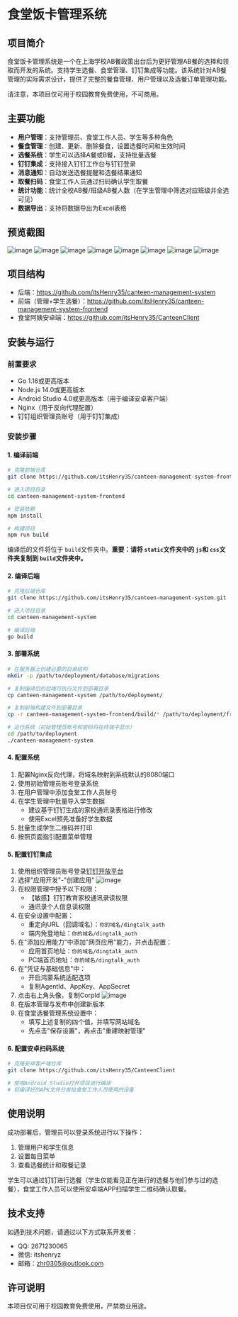 # 食堂饭卡管理系统

## 项目简介

食堂饭卡管理系统是一个在上海学校AB餐政策出台后为更好管理AB餐的选择和领取而开发的系统。支持学生选餐、食堂管理、钉钉集成等功能。该系统针对AB餐管理的实际需求设计，提供了完整的餐食管理、用户管理以及选餐订单管理功能。

请注意，本项目仅可用于校园教育免费使用，不可商用。

## 主要功能

- **用户管理**：支持管理员、食堂工作人员、学生等多种角色
- **餐食管理**：创建、更新、删除餐食，设置选餐时间和生效时间
- **选餐系统**：学生可以选择A餐或B餐，支持批量选餐
- **钉钉集成**：支持接入钉钉工作台与钉钉登录
- **消息通知**：自动发送选餐提醒和选餐结果通知
- **取餐扫码**：食堂工作人员通过扫码确认学生取餐
- **统计功能**：统计全校AB餐/班级AB餐人数（在学生管理中筛选对应班级并全选可见）
- **数据导出**：支持将数据导出为Excel表格

## 预览截图

![image](https://github.com/user-attachments/assets/83cada5b-2f5b-405d-9bc4-dd127dd2ab09)
![image](https://github.com/user-attachments/assets/00b1b031-69d4-486d-af6b-1fec8124ec45)
![image](https://github.com/user-attachments/assets/0ba32d70-a374-408b-9aa6-556a36770475)
![image](https://github.com/user-attachments/assets/4dbd398b-c6cf-4adf-8aae-d97e8d2d977a)
![image](https://github.com/user-attachments/assets/d42dc2dc-210e-48d2-a11e-fd36ddf070ec)
![image](https://github.com/user-attachments/assets/32e2ede4-28b1-41cd-ac3c-4149bb71ec44)
![image](https://github.com/user-attachments/assets/da440e7a-c041-445f-b784-47e049a4dda7)
![image](https://github.com/user-attachments/assets/9c380655-2a09-4105-834e-e3fa4a04d75d)

## 项目结构

- 后端：https://github.com/itsHenry35/canteen-management-system
- 前端（管理+学生选餐）：https://github.com/itsHenry35/canteen-management-system-frontend
- 食堂阿姨安卓端：https://github.com/itsHenry35/CanteenClient

## 安装与运行

### 前置要求

- Go 1.16或更高版本
- Node.js 14.0或更高版本
- Android Studio 4.0或更高版本（用于编译安卓客户端）
- Nginx（用于反向代理配置）
- 钉钉组织管理员账号（用于钉钉集成）

### 安装步骤

#### 1. 编译前端

```bash
# 克隆前端仓库
git clone https://github.com/itsHenry35/canteen-management-system-frontend.git

# 进入项目目录
cd canteen-management-system-frontend

# 安装依赖
npm install

# 构建项目
npm run build
```

编译后的文件将位于 `build`文件夹中。**重要：请将 `static`文件夹中的 `js`和 `css`文件夹复制到 `build`文件夹中。**

#### 2. 编译后端

```bash
# 克隆后端仓库
git clone https://github.com/itsHenry35/canteen-management-system.git

# 进入项目目录
cd canteen-management-system

# 编译后端
go build
```

#### 3. 部署系统

```bash
# 在服务器上创建必要的目录结构
mkdir -p /path/to/deployment/database/migrations

# 复制编译后的后端可执行文件到部署目录
cp canteen-management-system /path/to/deployment/

# 复制前端构建文件到部署目录
cp -r canteen-management-system-frontend/build/* /path/to/deployment/frontend/

# 运行系统（初始管理员账号和密码将在终端中显示）
cd /path/to/deployment
./canteen-management-system
```

#### 4. 配置系统

1. 配置Nginx反向代理，将域名映射到系统默认的8080端口
2. 使用初始管理员账号登录系统
3. 在用户管理中添加食堂工作人员账号
4. 在学生管理中批量导入学生数据
   - 建议基于钉钉生成的家校通讯录表格进行修改
   - 使用Excel预先准备好学生数据
5. 批量生成学生二维码并打印
6. 按照页面指引配置菜单管理

#### 5. 配置钉钉集成

1. 使用组织管理员账号登录[钉钉开放平台](https://open-dev.dingtalk.com/)
2. 选择"应用开发"-"创建应用"
   ![image](https://github.com/user-attachments/assets/dd56bea2-72aa-490e-b161-8cd95a2e5ec3)
3. 在权限管理中授予以下权限：
   - 【敏感】钉钉教育家校通讯录读权限
   - 通讯录个人信息读权限
4. 在安全设置中配置：
   - 重定向URL（回调域名）：`你的域名/dingtalk_auth`
   - 端内免登地址：`你的域名/dingtalk_auth`
5. 在"添加应用能力"中添加"网页应用"能力，并点击配置：
   - 应用首页地址：`你的域名/dingtalk_auth`
   - PC端首页地址：`你的域名/dingtalk_auth`
6. 在"凭证与基础信息"中：
   - 开启鸿蒙系统适配选项
   - 复制AgentId、AppKey、AppSecret
7. 点击右上角头像，复制CorpId
   ![image](https://github.com/user-attachments/assets/32b50046-146e-4107-a6c5-2165e30b5d0f)
8. 在版本管理与发布中创建新版本
9. 在食堂选餐管理系统设置中：
   - 填写上述复制的四个值，并填写网站域名
   - 先点击"保存设置"，再点击"重建映射管理"

#### 6. 配置安卓扫码系统

```bash
# 克隆安卓客户端仓库
git clone https://github.com/itsHenry35/CanteenClient

# 使用Android Studio打开项目进行编译
# 将编译好的APK文件分发给食堂工作人员使用的设备
```

## 使用说明

成功部署后，管理员可以登录系统进行以下操作：

1. 管理用户和学生信息
2. 设置每日菜单
3. 查看选餐统计和取餐记录

学生可以通过钉钉进行选餐（学生仅能看见正在进行的选餐与他们参与过的选餐），食堂工作人员可以使用安卓端APP扫描学生二维码确认取餐。

## 技术支持

如遇到技术问题，请通过以下方式联系开发者：

- QQ: 2671230065
- 微信: itshenryz
- 邮箱：zhr0305@outlook.com

## 许可说明

本项目仅可用于校园教育免费使用，严禁商业用途。
